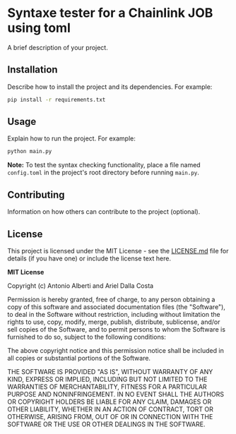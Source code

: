 # Syntaxe tester for a Chainlink JOB using toml

A brief description of your project.

## Installation

Describe how to install the project and its dependencies. For example:

```bash
pip install -r requirements.txt
```

## Usage

Explain how to run the project. For example:

```bash
python main.py
```

**Note:** To test the syntax checking functionality, place a file named `config.toml` in the project's root directory before running `main.py`.

## Contributing

Information on how others can contribute to the project (optional).

## License

This project is licensed under the MIT License - see the [LICENSE.md](LICENSE.md) file for details (if you have one) or include the license text here.

**MIT License**

Copyright (c) Antonio Alberti and Ariel Dalla Costa

Permission is hereby granted, free of charge, to any person obtaining a copy
of this software and associated documentation files (the "Software"), to deal
in the Software without restriction, including without limitation the rights
to use, copy, modify, merge, publish, distribute, sublicense, and/or sell
copies of the Software, and to permit persons to whom the Software is
furnished to do so, subject to the following conditions:

The above copyright notice and this permission notice shall be included in all
copies or substantial portions of the Software.

THE SOFTWARE IS PROVIDED "AS IS", WITHOUT WARRANTY OF ANY KIND, EXPRESS OR
IMPLIED, INCLUDING BUT NOT LIMITED TO THE WARRANTIES OF MERCHANTABILITY,
FITNESS FOR A PARTICULAR PURPOSE AND NONINFRINGEMENT. IN NO EVENT SHALL THE
AUTHORS OR COPYRIGHT HOLDERS BE LIABLE FOR ANY CLAIM, DAMAGES OR OTHER
LIABILITY, WHETHER IN AN ACTION OF CONTRACT, TORT OR OTHERWISE, ARISING FROM,
OUT OF OR IN CONNECTION WITH THE SOFTWARE OR THE USE OR OTHER DEALINGS IN THE
SOFTWARE.
